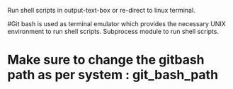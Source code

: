 Run shell scripts in output-text-box or re-direct to linux terminal.

#Git bash is used as terminal emulator which provides the necessary UNIX environment to run shell scripts. Subprocess module to run shell scripts.

# Make sure to change the gitbash path as per system :   git_bash_path  

